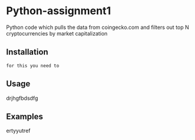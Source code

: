 # Python-assignment1

Python code which pulls the data from coingecko.com and filters out top N cryptocurrencies by market capitalization 

## Installation

```for this you need to```


## Usage
drjhgfbdsdfg

## Examples
ertyyutref
